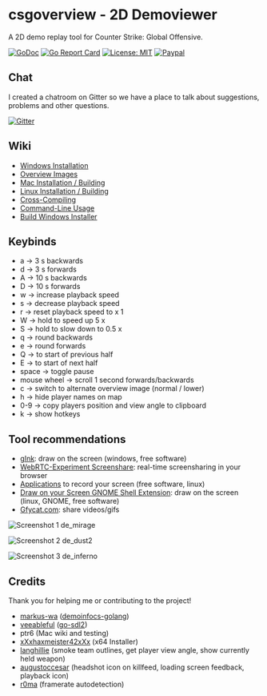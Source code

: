 # csgoverview - 2D Demoviewer

A 2D demo replay tool for Counter Strike: Global Offensive.

[![GoDoc](https://godoc.org/github.com/Linus4/csgoverview?status.svg)](https://godoc.org/github.com/Linus4/csgoverview) [![Go Report Card](https://goreportcard.com/badge/github.com/linus4/csgoverview)](https://goreportcard.com/report/github.com/linus4/csgoverview)  [![License: MIT](https://img.shields.io/badge/License-MIT-yellow.svg)](https://github.com/Linus4/csgoverview/blob/master/LICENSE) [![Paypal](https://www.paypalobjects.com/en_US/i/btn/btn_donate_SM.gif)](https://www.paypal.me/linuswbr)

## Chat

I created a chatroom on Gitter so we have a place to talk about suggestions, problems and other questions.

[![Gitter](https://badges.gitter.im/csgoverview/community.svg)](https://gitter.im/csgoverview/community?utm_source=badge&utm_medium=badge&utm_campaign=pr-badge)

## Wiki

* [Windows Installation](https://github.com/Linus4/csgoverview/wiki/Windows-Installation)
* [Overview Images](https://github.com/Linus4/csgoverview/wiki/Overview-Images)
* [Mac Installation / Building](https://github.com/Linus4/csgoverview/wiki/Mac-Installation-and-Building)
* [Linux Installation / Building](https://github.com/Linus4/csgoverview/wiki/Linux-Installation-and-Building)
* [Cross-Compiling](https://github.com/Linus4/csgoverview/wiki/Cross-compiling)
* [Command-Line Usage](https://github.com/Linus4/csgoverview/wiki/Command-Line-Usage)
* [Build Windows Installer](https://github.com/Linus4/csgoverview/wiki/Build-Windows-Installer)

## Keybinds

* a -> 3 s backwards
* d -> 3 s forwards
* A -> 10 s backwards
* D -> 10 s forwards
* w -> increase playback speed
* s -> decrease playback speed
* r -> reset playback speed to x 1
* W -> hold to speed up 5 x
* S -> hold to slow down to 0.5 x
* q -> round backwards
* e -> round forwards
* Q -> to start of previous half
* E -> to start of next half
* space -> toggle pause
* mouse wheel -> scroll 1 second forwards/backwards
* c -> switch to alternate overview image (normal / lower)
* h -> hide player names on map
* 0-9 -> copy players position and view angle to clipboard
* k -> show hotkeys

## Tool recommendations

* [gInk](https://github.com/geovens/gInk): draw on the screen (windows, free
  software)
* [WebRTC-Experiment Screenshare](https://www.webrtc-experiment.com/screen-sharing/): real-time screensharing in your browser
* [Applications](https://askubuntu.com/questions/4428/how-can-i-record-my-screen)
  to record your screen (free software, linux)
* [Draw on your Screen GNOME Shell
  Extension](https://extensions.gnome.org/extension/1683/draw-on-you-screen/):
  draw on the screen (linux, GNOME, free software)
* [Gfycat.com](https://gfycat.com): share videos/gifs

![Screenshot 1 de_mirage](https://i.imgur.com/BKTTBfW.png)

![Screenshot 2 de_dust2](https://i.imgur.com/2kfkpvP.png)

![Screenshot 3 de_inferno](https://i.imgur.com/sNYT4eH.png)

## Credits

Thank you for helping me or contributing to the project!

* [markus-wa](https://github.com/markus-wa)
  ([demoinfocs-golang](https://github.com/markus-wa/demoinfocs-golang))
* [veeableful](https://github.com/veeableful)
  ([go-sdl2](https://github.com/veandco/go-sdl2/))
* ptr6
  (Mac wiki and testing)
* [xXxhaxmeister42xXx](https://github.com/xXxhaxmeister42xXx) (x64 Installer)
* [langhillie](https://github.com/langhillie) (smoke team outlines, get player
  view angle, show currently held weapon)
* [augustoccesar](https://github.com/augustoccesar) (headshot icon on killfeed,
  loading screen feedback, playback icon)
* [r0ma](https://github.com/r0ma) (framerate autodetection)


